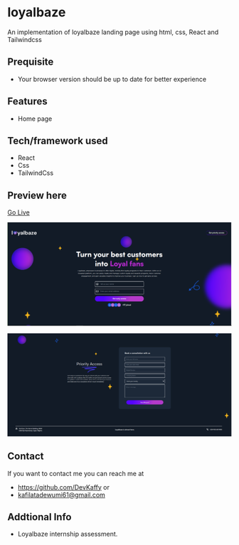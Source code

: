 # loyalbaze
An implementation of loyalbaze landing page using html, css, React and Tailwindcss

## Prequisite
- Your browser version should be up to date for better experience

## Features
- Home page

## Tech/framework used
- React
- Css
- TailwindCss

## Preview here
[Go Live](https://loyal-baze.netlify.app/)

![screenshot](/public/loyal-baze-herosection.png)

![screenshot](/public/section-two.png)

## Contact
If you want to contact me you can reach me at
- https://github.com/DevKaffy or
- kafilatadewumi61@gmail.com

## Addtional Info
- Loyalbaze internship assessment.
